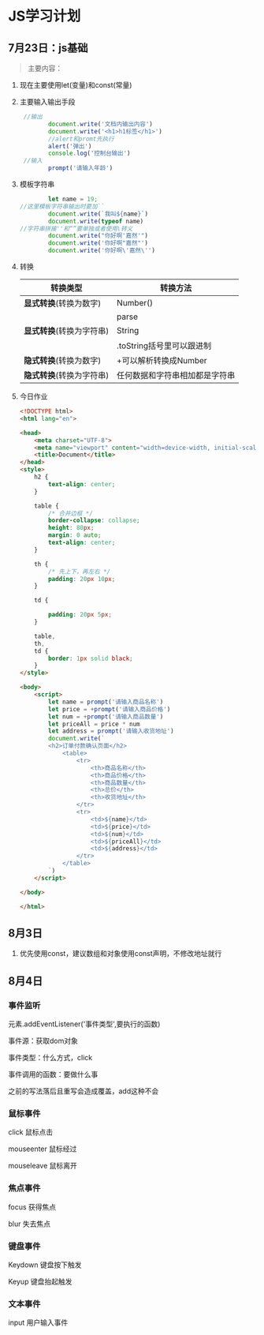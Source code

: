 # JS学习计划

## 7月23日：js基础

> 主要内容：



1. 现在主要使用let(变量)和const(常量)

2. 主要输入输出手段
   
   ```javascript
    //输出
           document.write('文档内输出内容')
           document.write('<h1>h1标签</h1>')
           //alert和promt先执行
           alert('弹出')
           console.log('控制台输出')
    //输入
           prompt('请输入年龄')
   ```

3. 模板字符串
   
   ```javascript
           let name = 19;
   //这里模板字符串输出时要加``
           document.write(`我叫${name}`)
           document.write(typeof name)
   //字符串拼接''和“”要单独或者使用\转义
           document.write("你好啊'嘉然'")
           document.write('你好啊"嘉然"')
           document.write('你好啊\'嘉然\'')
   ```
   
   

4. 转换
   
   | 转换类型             | 转换方法              |
   | ---------------- | ----------------- |
   | **显式转换**(转换为数字)  | Number()          |
   |                  | parse             |
   | **显式转换**(转换为字符串) | String            |
   |                  | .toString括号里可以跟进制 |
   | **隐式转换**(转换为数字)  | +可以解析转换成Number    |
   | **隐式转换**(转换为字符串) | 任何数据和字符串相加都是字符串   |
   
   

5. 今日作业
   
   ```html
   <!DOCTYPE html>
   <html lang="en">
   
   <head>
       <meta charset="UTF-8">
       <meta name="viewport" content="width=device-width, initial-scale=1.0">
       <title>Document</title>
   </head>
   <style>
       h2 {
           text-align: center;
       }
   
       table {
           /* 合并边框 */
           border-collapse: collapse;
           height: 80px;
           margin: 0 auto;
           text-align: center;
       }
   
       th {
           /* 先上下，再左右 */
           padding: 20px 10px;
       }
   
       td {
   
           padding: 20px 5px;
       }
   
       table,
       th,
       td {
           border: 1px solid black;
       }
   </style>
   
   <body>
       <script>
           let name = prompt('请输入商品名称')
           let price = +prompt('请输入商品价格')
           let num = +prompt('请输入商品数量')
           let priceAll = price * num
           let address = prompt('请输入收货地址')
           document.write(`
           <h2>订单付款确认页面</h2>
               <table>
                   <tr>
                       <th>商品名称</th>
                       <th>商品价格</th>
                       <th>商品数量</th>
                       <th>总价</th>
                       <th>收货地址</th>
                   </tr>
                   <tr>
                       <td>${name}</td>
                       <td>${price}</td>
                       <td>${num}</td>
                       <td>${priceAll}</td>
                       <td>${address}</td>
                   </tr>
               </table>
           `)
       </script>
   
   </body>
   
   </html>
   ```

## 8月3日

1. 优先使用const，建议数组和对象使用const声明，不修改地址就行

## 8月4日

### 事件监听

元素.addEventListener('事件类型',要执行的函数)

事件源：获取dom对象

事件类型：什么方式，click

事件调用的函数：要做什么事

之前的写法落后且重写会造成覆盖，add这种不会

### 鼠标事件

click	鼠标点击

mouseenter	鼠标经过

mouseleave	鼠标离开

### 焦点事件

focus	获得焦点

blur	失去焦点

### 键盘事件

Keydown	键盘按下触发

Keyup	键盘抬起触发

### 文本事件

input	用户输入事件
